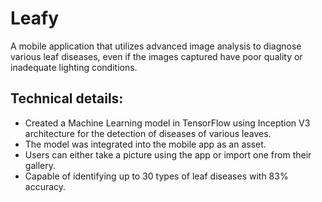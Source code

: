 

# Leafy
A mobile application that utilizes advanced image analysis to diagnose various leaf diseases, even if the images captured have poor quality or inadequate lighting conditions.

## Technical details:
<ul>
 <li>Created a Machine Learning model in TensorFlow using Inception V3 architecture for the detection of diseases of various leaves. </li>
 <li>The model was integrated into the mobile app as an asset.</li>
<li>Users can either take a picture using the app or import one from their gallery.</li>
<li>Capable of identifying up to 30 types of leaf diseases with 83% accuracy.</li>
</ul>
